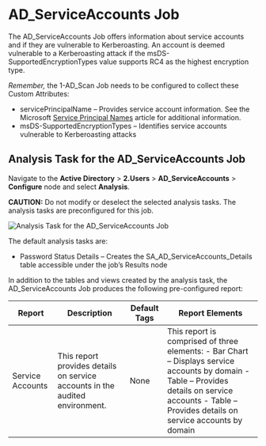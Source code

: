 # AD_ServiceAccounts Job

The AD_ServiceAccounts Job offers information about service accounts and if they are vulnerable to
Kerberoasting. An account is deemed vulnerable to a Kerberoasting attack if the
msDS-SupportedEncryptionTypes value supports RC4 as the highest encryption type.

_Remember,_ the 1-AD_Scan Job needs to be configured to collect these Custom Attributes:

- servicePrincipalName – Provides service account information. See the Microsoft
  [Service Principal Names](https://docs.microsoft.com/en-us/previous-versions/windows/it-pro/windows-2000-server/cc961723(v=technet.10))
  article for additional information.
- msDS-SupportedEncryptionTypes – Identifies service accounts vulnerable to Kerberoasting attacks

## Analysis Task for the AD_ServiceAccounts Job

Navigate to the **Active Directory** > **2.Users** > **AD_ServiceAccounts** > **Configure** node and
select **Analysis**.

**CAUTION:** Do not modify or deselect the selected analysis tasks. The analysis tasks are
preconfigured for this job.

![Analysis Task for the AD_ServiceAccounts Job](/img/product_docs/accessanalyzer/12.0/solutions/activedirectory/users/serviceaccountsanalysis.webp)

The default analysis tasks are:

- Password Status Details – Creates the SA_AD_ServiceAccounts_Details table accessible under the
  job’s Results node

In addition to the tables and views created by the analysis task, the AD_ServiceAccounts Job
produces the following pre-configured report:

| Report           | Description                                                                  | Default Tags | Report Elements                                                                                                                                                                                       |
| ---------------- | ---------------------------------------------------------------------------- | ------------ | ----------------------------------------------------------------------------------------------------------------------------------------------------------------------------------------------------- |
| Service Accounts | This report provides details on service accounts in the audited environment. | None         | This report is comprised of three elements: - Bar Chart – Displays service accounts by domain - Table – Provides details on service accounts - Table – Provides details on service accounts by domain |
